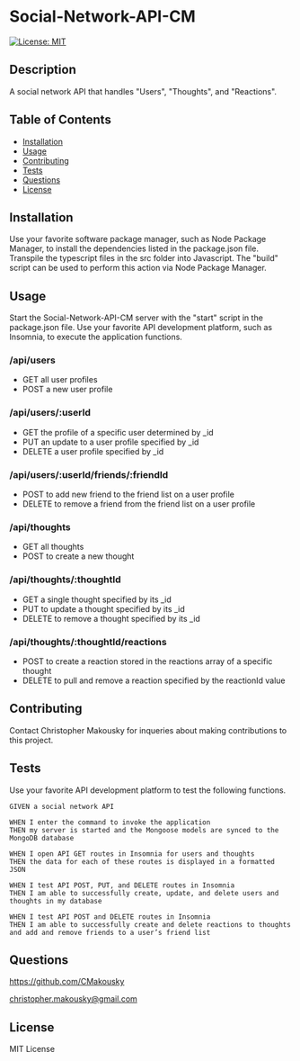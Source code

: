 # Social-Network-API-CM
[![License: MIT](https://img.shields.io/badge/License-MIT-yellow.svg)](https://opensource.org/licenses/MIT)

## Description

A social network API that handles "Users", "Thoughts", and "Reactions".

## Table of Contents

- [Installation](#installation)
- [Usage](#usage)
- [Contributing](#contributing)
- [Tests](#tests)
- [Questions](#questions)
- [License](#license)

## Installation

Use your favorite software package manager, such as Node Package Manager, to install the dependencies listed in the package.json file. Transpile the typescript files in the src folder into Javascript. The "build" script can be used to perform this action via Node Package Manager.

## Usage

Start the Social-Network-API-CM server with the "start" script in the package.json file. Use your favorite API development platform, such as Insomnia, to execute the application functions.

### /api/users

- GET all user profiles
- POST a new user profile

### /api/users/:userId

- GET the profile of a  specific user determined by _id
- PUT an update to a user profile specified by _id
- DELETE a user profile specified by _id

### /api/users/:userId/friends/:friendId

- POST to add new friend to the friend list on a user profile
- DELETE to remove a friend from the friend list on a user profile

### /api/thoughts

- GET all thoughts
- POST to create a new thought

### /api/thoughts/:thoughtId

- GET a single thought specified by its _id
- PUT to update a thought specified by its _id
- DELETE to remove a thought specified by its _id

### /api/thoughts/:thoughtId/reactions

- POST to create a reaction stored in the reactions array of a specific thought
- DELETE to pull and remove a reaction specified by the reactionId value

## Contributing

Contact Christopher Makousky for inqueries about making contributions to this project.

## Tests

Use your favorite API development platform to test the following functions.

    GIVEN a social network API

    WHEN I enter the command to invoke the application
    THEN my server is started and the Mongoose models are synced to the MongoDB database

    WHEN I open API GET routes in Insomnia for users and thoughts
    THEN the data for each of these routes is displayed in a formatted JSON

    WHEN I test API POST, PUT, and DELETE routes in Insomnia
    THEN I am able to successfully create, update, and delete users and thoughts in my database

    WHEN I test API POST and DELETE routes in Insomnia
    THEN I am able to successfully create and delete reactions to thoughts and add and remove friends to a user’s friend list

## Questions

https://github.com/CMakousky

christopher.makousky@gmail.com

## License

MIT License